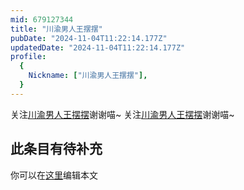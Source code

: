 ```yaml
---
mid: 679127344
title: "川渝男人王摆摆"
pubDate: "2024-11-04T11:22:14.177Z"
updatedDate: "2024-11-04T11:22:14.177Z"
profile:
  {
    Nickname: ["川渝男人王摆摆"],
  }
---
```


关注[川渝男人王摆摆](https://space.bilibili.com/679127344)谢谢喵~ 关注[川渝男人王摆摆](https://space.bilibili.com/679127344)谢谢喵~

## 此条目有待补充
你可以在[这里](https://github.com/Yuhanawa/VTuber.ICU/edit/master/src/content/v/川渝男人王摆摆/index.md)编辑本文
